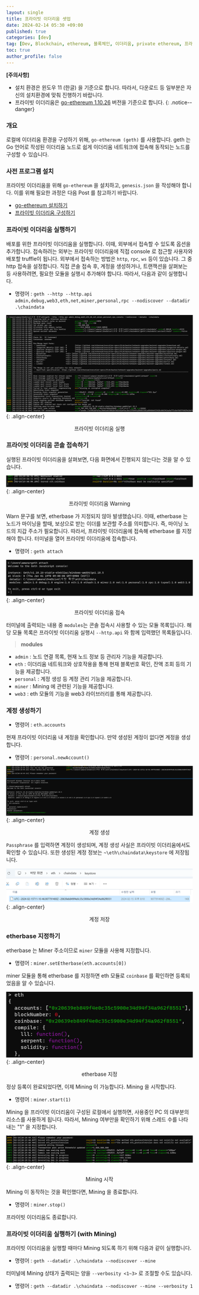 ```yaml
---
layout: single
title: 프라이빗 이더리움 셋업
date: 2024-02-14 05:30 +09:00
published: true
categories: [dev]
tag: [Dev, Blockchain, ethereum, 블록체인, 이더리움, private ethereum, 프라이빗 이더리움]
toc: true
author_profile: false
---
```


**[주의사항]** 
* 설치 환경은 윈도우 11 (한글) 을 기준으로 합니다. 따라서, 다운로드 등 일부분은 자신의 설치환경에 맞춰 진행하기 바랍니다.
* 프라이빗 이더리움은 <U>go-ethereum 1.10.26</U> 버전을 기준으로 합니다. 
{: .notice--danger} 

### 개요

로컬에 이더리움 환경을 구성하기 위해, `go-ethereum (geth)` 를 사용합니다.
geth 는 Go 언어로 작성된 이더리움 노드로 쉽게 이더리움 네트워크에 접속해 동작되는 노드를 구성할 수 있습니다. 

### 사전 프로그램 설치

프라이빗 이더리움을 위해 `go-ethereum` 을 설치하고, `genesis.json` 을 작성해야 합니다. 
이를 위해 필요한 과정은 다음 Post 를 참고하기 바랍니다.

- [go-ethereum 설치하기](https://keitechnote.github.io/dev/dev-install-go-ethereum/)
- [프라이빗 이더리움 구성하기](https://keitechnote.github.io/dev/dev-install-private-ethereum/)

### 프라이빗 이더리움 실행하기

배포를 위한 프라이빗 이더리움을 실행합니다. 
이때, 외부에서 접속할 수 있도록 옵션을 추가합니다. 접속하려는 외부는 프라이빗 이더리움에 직접 console 로 접근할 사용자와 배포할 truffle이 됩니다. 외부에서 접속하는 방법은 `http`, `rpc`, `ws` 등이 있습니다. 그 중 http 접속을 설정합니다. 
직접 콘솔 접속 후, 계정을 생성하거나, 트랜잭션을 살펴보는 등 사용하려면, 필요한 모듈을 실행시 추가해야 합니다.
따라서, 다음과 같이 실행합니다. 

- 명령어 : `geth --http --http.api admin,debug,web3,eth,net,miner,personal,rpc --nodiscover --datadir .\chaindata`

![running_private_ethereum](/assets/images/2024-02-14-running-private-ethereum.png){: .align-center}
<p style="text-align: center;">프라이빗 이더리움 실행</p>


### 프라이빗 이더리움 콘솔 접속하기

실행된 프라이빗 이더리움을 살펴보면, 다음 화면에서 진행되지 않는다는 것을 알 수 있습니다. 

![warn_private_ethereum](/assets/images/2024-02-14-warn-private-ethereum.png){: .align-center}
<p style="text-align: center;">프라이빗 이더리움 Warning</p>

Warn 문구를 보면, etherbase 가 지정되지 않아 발생했습니다. 이때, etherbase 는 노드가 마이닝을 할때, 보상으로 받는 이더를 보관할 주소를 의미합니다. 즉, 마이닝 노드의 지갑 주소가 필요합니다. 따라서, 프라이빗 이더리움에 접속해 etherbase 를 지정해야 합니다. 
터미널을 열어 프라이빗 이더리움에 접속합니다. 

- 명령어 : `geth attach`

![attach_private_ethereum_1](/assets/images/2024-02-14-attach-private-ethereum-1.png){: .align-center}
<p style="text-align: center;">프라이빗 이더리움 접속</p>

터미널에 출력되는 내용 중 `modules`는 콘솔 접속시 사용할 수 있는 모듈 목록입니다. 해당 모듈 목록은 프라이빗 이더리움 실행시 `--http.api` 와 함께 입력했던 목록들입니다. 

> **modules**
- `admin` : 노드 연결 목록, 현재 노드 정보 등 관리자 기능을 제공합니다. 
- `eth` : 이더리움 네트워크와 상호작용을 통해 현재 블록번호 확인, 잔액 조회 등의 기능을 제공합니다. 
- `personal` : 계정 생성 등 계정 관리 기능을 제공합니다. 
- `miner` : Mining 에 관련된 기능을 제공합니다. 
- `web3` : eth 모듈의 기능을 web3 라이브러리를 통해 제공합니다. 

### 계정 생성하기

- 명령어 : `eth.accounts`

현재 프라이빗 이더리움 내 계정을 확인합니다. 만약 생성된 계정이 없다면 계정을 생성합니다. 

- 명령어 : `personal.newAccount()`

![new_account_private_ethereum](/assets/images/2024-02-14-new-account-private-ethereum-1.png){: .align-center}
<p style="text-align: center;">계정 생성</p>

`Passphrase` 를 입력하면 계정이 생성되며, 계정 생성 사실은 프라이빗 이더리움에서도 확인할 수 있습니다. 
또한 생성된 계정 정보는 `~\eth\chaindata\keystore` 에 저장됩니다. 

![saved_account_private_ethereum](/assets/images/2024-02-14-new-account-private-ethereum-2.png){: .align-center}
<p style="text-align: center;">계정 저장</p>

### etherbase 지정하기

etherbase 는 Miner 주소이므로 `miner` 모듈을 사용해 지정합니다. 

- 명령어 : `miner.setEtherbase(eth.accounts[0])`

miner 모듈을 통해 etherbase 를 지정하면 eth 모듈로 `coinbase` 를 확인하면 등록되었음을 알 수 있습니다. 

![set_etherbase_private_ethereum](/assets/images/2024-02-14-set-etherbase-private-ethereum.png){: .align-center}
<p style="text-align: center;">etherbase 지정</p>

정상 등록이 완료되었다면, 이제 Mining 이 가능합니다. Mining 을 시작합니다.

- 명령어 : `miner.start(1)`

Mining 을 프라이빗 이더리움이 구성된 로컬에서 실행하면, 사용중인 PC 의 대부분의 리소스를 사용하게 됩니다. 
따라서, Mining 여부만을 확인하기 위해 스레드 수를 나타내는 "1" 을 지정합니다. 

![start_mining_private_ethereum](/assets/images/2024-02-14-start-mining-private-ethereum.png){: .align-center}
<p style="text-align: center;">Mining 시작</p>

Mining 이 동작하는 것을 확인했다면, Mining 을 종료합니다. 

- 명령어 : `miner.stop()`

프라이빗 이더리움도 종료합니다. 

### 프라이빗 이더리움 실행하기 (with Mining)

프라이빗 이더리움을 실행할 때마다 Mining 되도록 하기 위해 다음과 같이 실행합니다. 

- 명령어 : `geth --datadir .\chaindata --nodiscover --mine`

터미널에 Mining 상태가 출력되는 양을 `--verbosity <1~3>` 로 조절할 수도 있습니다. 

- 명령어 : `geth --datadir .\chaindata --nodiscover --mine --verbosity 1`
